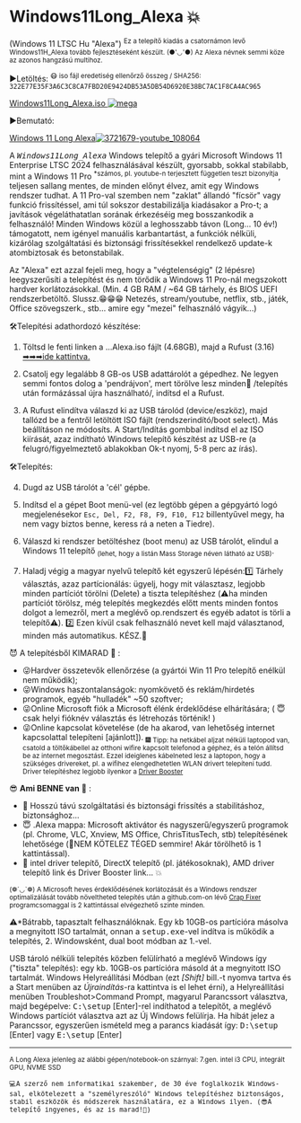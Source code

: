 # Windows11Long_Alexa 💥
(Windows 11 LTSC Hu "Alexa") 
<sup>Ez a telepítő kiadás a csatornámon levő Windows11H_Alexa tovább fejlesztéseként készült. (●'◡'●) Az Alexa névnek semmi köze az azonos hangzású multihoz.</sup>

▶️Letöltés: <sup>😷 iso fájl eredetiség ellenőrző összeg / SHA256:  <tt>322E77E35F3A6C3C8CA7FBD20E9424DB53A5DB54D6920E38BC7AC1F8CA4AC965</tt></sup> 

<a href="https://mega.nz/file/1IRyhIjb#yxWI9-Kp8kTr20mcY-SOENL4KkLg6_sSioQc-Q5f4e8" target="_blank">Windows11Long_Alexa.iso ![mega](https://github.com/user-attachments/assets/c4b28076-9177-45e7-817c-cb7323582bf2)</a>

▶️Bemutató:

<a href="https://m.youtube.com/watch?v=Z-8IMalnQ2E" target="_blank">Windows 11 Long Alexa![3721679-youtube_108064](https://github.com/user-attachments/assets/64e3c576-240c-4fb0-a5ee-5a1bad9ea575)</a>


A <tt>*Windows11Long_Alexa*</tt> Windows telepítő a gyári Microsoft Windows 11 Enterprise LTSC 2024 felhasználásával készült, gyorsabb, sokkal stabilabb, mint a Windows 11 Pro <sup>*számos, pl. youtube-n terjesztett független teszt bizonyítja</sup>, teljesen sallang mentes, de minden előnyt élvez, amit egy Windows rendszer tudhat. A 11 Pro-val szemben nem "zaklat" állandó "fícsör" vagy funkció frissítéssel, ami túl sokszor destabilizálja kiadásakor a Pro-t; a javítások végeláthatatlan sorának érkezéséig meg bosszankodik a felhasználó! 
Minden Windows közül a leghosszabb távon (Long... 10 év!) támogatott, nem igényel manuális karbantartást, a funkciók nélküli, kizárólag szolgáltatási és biztonsági frissítésekkel rendelkező update-k atombiztosak és betonstabilak.

Az "Alexa" ezt azzal fejeli meg, hogy a "végtelenségig" (2 lépésre) leegyszerűsíti a telepítést és nem törődik a Windows 11 Pro-nál megszokott hardver korlátozásokkal. (Min. 4 GB RAM / ~64 GB tárhely, és BIOS UEFI rendszerbetöltő. Slussz.😁😁😁 Netezés, stream/youtube, netflix, stb., játék, Office szövegszerk., stb... amire egy "mezei" felhasználó vágyik...)

🛠️Telepítési adathordozó készítése:

1. Töltsd le fenti linken a ...Alexa.iso fájlt (4.68GB), majd a Rufust (3.16) <a href="https://github.com/pbatard/rufus/releases/download/v3.16/rufus-3.16p.exe">➡➡➡ide kattintva.</a>

2. Csatolj egy legalább 8 GB-os USB adattárolót a gépedhez. Ne legyen semmi fontos dolog a 'pendrájvon', mert törölve lesz minden🚩 /telepítés után formázással újra használható/, indítsd el a Rufust.

3. A Rufust elindítva válaszd ki az USB tárolód (device/eszköz), majd tallózd be a fentről letöltött ISO fájlt (rendszerindító/boot select). Más beállításon ne módosíts. A Start/Indítás gombbal indítsd el az ISO kiírását, azaz indítható Windows telepítő készítést az USB-re (a felugró/figyelmeztető ablakokban Ok-t nyomj, 5-8 perc az írás).

🛠️Telepítés:

4. Dugd az USB tárolót a 'cél' gépbe.
5. Indítsd el a gépet Boot menü-vel (ez legtöbb gépen a gépgyártó logó megjelenésekor <code>Esc, Del, F2, F8, F9, F10, F12</code> billentyűvel megy, ha nem vagy biztos benne, keress rá a neten a Tiedre).

6. Válaszd ki rendszer betöltéshez (boot menu) az USB tárolót, elindul a Windows 11 telepítő <sub>(lehet, hogy a listán Mass Storage néven látható az USB)</sub>.

7. Haladj végig a magyar nyelvű telepítő két egyszerű lépésén:1️⃣ Tárhely választás, azaz partícionálás: ügyelj, hogy mit választasz, legjobb minden partíciót törölni (Delete) a tiszta telepítéshez (⚠️ha minden partíciót törölsz, még telepítés megkezdés előtt ments minden fontos dolgot a lemezről, mert a meglévő op.rendszert és egyéb adatot is törli a telepítő⚠️). 2️⃣ Ezen kívül csak felhasználó nevet kell majd választanod, minden más automatikus. KÉSZ.🔮

😈 A telepítésből KIMARAD 💩 :

- 😜Hardver összetevők ellenőrzése (a gyártói Win 11 Pro telepítő enélkül nem működik);
- 😜Windows haszontalanságok: nyomkövető és reklám/hirdetés programok, egyéb "hulladék" ~50 szoftver;
- 😜Online Microsoft fiók a Microsoft élénk érdeklődése elhárítására; ( 😇 csak helyi fióknév választás és létrehozás történik! )
- 😜Online kapcsolat követelése (de ha akarod, van lehetőség internet kapcsolattal telepíteni [ajánlott]). <sub>🎆 Tipp: ha netkábel aljzat nélküli laptopod van, csatold a töltőkábellel az otthoni wifire kapcsolt telefonod a géphez, és a telón állítsd be az internet megosztást. Ezzel ideiglenes kábelneted lesz a laptopon, hogy a szükséges drivereket, pl. a wifihez elengedhetetlen WLAN drivert telepíteni tudd. Driver telepítéshez legjobb ilyenkor a <a href="https://www.iobit.com/en/driver-booster.php">Driver Booster</a><sup>


😎 <b>Ami BENNE van</b> 👀 :

- 💫 Hosszú távú szolgáltatási és biztonsági frissítés a stabilitáshoz, biztonsághoz...
- 😇 .Alexa mappa: Microsoft aktivátor és nagyszerű/egyszerű programok (pl. Chrome, VLC, Xnview, MS Office, ChrisTitusTech, stb) telepítésének lehetősége (🥳NEM KÖTELEZ TÉGED semmire! Akár törölhető is 1 kattintással).
- 🥇 intel driver telepítő, DirectX telepítő (pl. játékosoknak), AMD driver telepítő link és Driver Booster link... 💥

<sub>(❁´◡`❁) A Microsoft heves érdeklődésének korlátozását és a Windows rendszer optimalizálását tovább növeltheted telepítés után a github.com-on lévő <a href="https://github.com/builtbybel/Crapfixer">Crap Fixer</a> programcsomaggal is 2 kattintással elvégezhető szinte minden.</sub>

⚠*Bátrabb, tapasztalt felhasználóknak. Egy kb 10GB-os partícióra másolva a megnyitott ISO tartalmát, onnan a <tt>setup.exe</tt>-vel indítva is működik a telepítés, 2. Windowsként, dual boot módban az 1.-vel. 

USB tároló nélküli telepítés közben felülírható a meglévő Windows így ("tiszta" telepítés): egy kb. 10GB-os partícióra másold át a megnyitott ISO tartalmát. Windows Helyreállítási Módban (ezt *[Shift]* bill.-t nyomva tartva és a Start menüben az *Újraindítás*-ra kattintva is el lehet érni), a Helyreállítási menüben Troubleshot>Command Prompt, magyarul Parancssort választva, majd begépelve: <tt>C:\setup</tt> [Enter]-rel indíthatod a telepítőt, a meglévő Windows partíciót választva azt az Új Windows felülírja. Ha hibát jelez a Parancssor, egyszerűen ismételd meg a parancs kiadását így: <tt>D:\setup</tt> [Enter] vagy <tt>E:\setup</tt> [Enter]

<hr>
<sup>A Long Alexa jelenleg az alábbi gépen/notebook-on szárnyal: 7.gen. intel i3 CPU, integrált GPU, NVME SSD</sup>

<tt><sub>💻A szerző nem informatikai szakember, de 30 éve foglalkozik Windows-sal, elkötelezett a "személyreszóló" Windows telepítéshez biztonságos, stabil eszközök és módszerek használatára, ez a Windows ilyen. (😎A telepítő ingyenes, és az is marad!💝)</sub></sub></tt>
